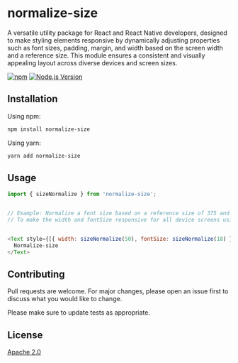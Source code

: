 # normalize-size

A versatile utility package for React and React Native developers, designed to make styling elements responsive by dynamically adjusting properties such as font sizes, padding, margin, and width based on the screen width and a reference size. This module ensures a consistent and visually appealing layout across diverse devices and screen sizes.

[![npm](https://img.shields.io/npm/v/normalize-size)](https://www.npmjs.com/package/react-native-project-setup)    [![Node.js Version](https://img.shields.io/badge/node-%3E%3D16.0.0-brightgreen)](https://nodejs.org/en/)

## Installation

Using npm:

```bash
npm install normalize-size

```
Using yarn:

```bash
yarn add normalize-size

```

## Usage

```javascript
import { sizeNormalize } from 'normalize-size';


// Example: Normalize a font size based on a reference size of 375 and the device's screen width. 
// To make the width and fontSize responsive for all device screens using sizeNormalize


<Text style={[{ width: sizeNormalize(50), fontSize: sizeNormalize(18) }]}>
  Normalize-size
</Text>


```

## Contributing

Pull requests are welcome. For major changes, please open an issue first
to discuss what you would like to change.

Please make sure to update tests as appropriate.

## License

[Apache 2.0](https://www.apache.org/licenses/LICENSE-2.0.txt)